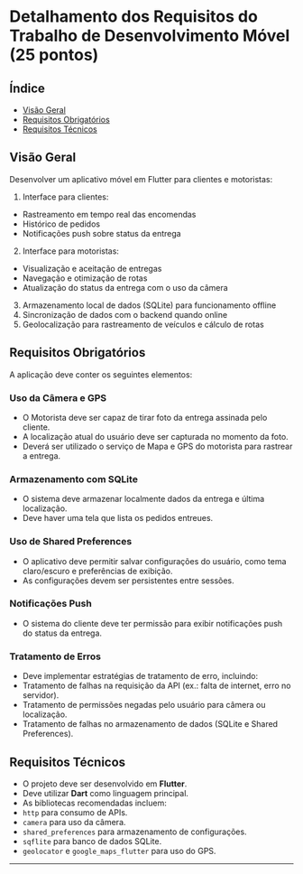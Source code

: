 # Detalhamento dos Requisitos do Trabalho de Desenvolvimento Móvel (25 pontos)
## Índice
- [Visão Geral](#visão-geral)
- [Requisitos Obrigatórios](#requisitos-obrigatórios)
- [Requisitos Técnicos](#requisitos-técnicos)
## Visão Geral
Desenvolver um aplicativo móvel em Flutter para clientes e motoristas:
1. Interface para clientes:
- Rastreamento em tempo real das encomendas
- Histórico de pedidos
- Notificações push sobre status da entrega
2. Interface para motoristas:
- Visualização e aceitação de entregas
- Navegação e otimização de rotas
- Atualização do status da entrega com o uso da câmera
3. Armazenamento local de dados (SQLite) para funcionamento offline
4. Sincronização de dados com o backend quando online
5. Geolocalização para rastreamento de veículos e cálculo de rotas
## Requisitos Obrigatórios
A aplicação deve conter os seguintes elementos:
### Uso da Câmera e GPS
- O Motorista deve ser capaz de tirar foto da entrega assinada pelo cliente.
- A localização atual do usuário deve ser capturada no momento da foto.
- Deverá ser utilizado o serviço de Mapa e GPS do motorista para rastrear a
entrega.
### Armazenamento com SQLite
- O sistema deve armazenar localmente dados da entrega e última localização.
- Deve haver uma tela que lista os pedidos entreues.
### Uso de Shared Preferences
- O aplicativo deve permitir salvar configurações do usuário, como tema
claro/escuro e preferências de exibição.
- As configurações devem ser persistentes entre sessões.
### Notificações Push
- O sistema do cliente deve ter permissão para exibir notificações push do status
da entrega.
### Tratamento de Erros
- Deve implementar estratégias de tratamento de erro, incluindo:
- Tratamento de falhas na requisição da API (ex.: falta de internet, erro no
servidor).
- Tratamento de permissões negadas pelo usuário para câmera ou localização.
- Tratamento de falhas no armazenamento de dados (SQLite e Shared Preferences).
## Requisitos Técnicos
- O projeto deve ser desenvolvido em **Flutter**.
- Deve utilizar **Dart** como linguagem principal.
- As bibliotecas recomendadas incluem:
- `http` para consumo de APIs.
- `camera` para uso da câmera.
- `shared_preferences` para armazenamento de configurações.
- `sqflite` para banco de dados SQLite.
- `geolocator` e `google_maps_flutter` para uso do GPS.
---
